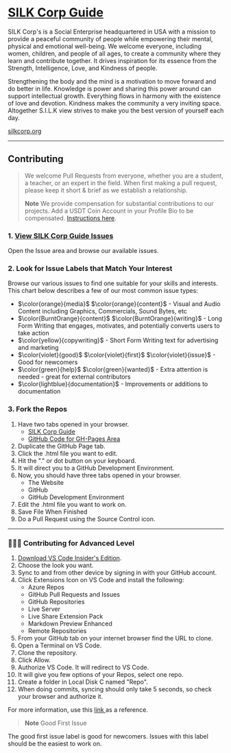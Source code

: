 # [SILK Corp Guide](https://guide.silkcorp.org)
SILK Corp's is a Social Enterprise headquartered in USA with a mission to provide a peaceful community of people while empowering their mental, physical and emotional well-being. We welcome everyone, including women, children, and people of all ages, to create a community where they learn and contribute together. It drives inspiration for its essence from the Strength, Intelligence, Love, and Kindness of people. 

Strengthening the body and the mind is a motivation to move forward and do better in life. Knowledge is power and sharing this power around can support intellectual growth. Everything flows in harmony with the existence of love and devotion. Kindness makes the community a very inviting space. Altogether S.I.L.K view strives to make you the best version of yourself each day.

[silkcorp.org](https://silkcorp.org)
___

## Contributing
> We welcome Pull Requests from everyone, whether you are a student, a teacher, or an expert in the field. When first making a pull request, please keep it short &amp; brief as we establish a relationship. 
>
> __Note__ We provide compensation for substantial contributions to our projects. Add a USDT Coin Account in your Profile Bio to be compensated. [Instructions here]([https://google.com](https://www.followchain.org/binance-wallet-address/)).

### 1. <a href="https://github.com/Note-Hive/Silk-Corp-Guide/issues" target="_blank"> View SILK Corp Guide Issues</a>
Open the Issue area and browse our available issues.

### 2. **Look for Issue Labels that Match Your Interest**
Browse our various issues to find one suitable for your skills and interests. This chart below describes a few of our most common issue types:
- $\color{orange}{media}$ $\color{orange}{content}$ - Visual and Audio Content including Graphics, Commercials, Sound Bytes, etc
- $\color{BurntOrange}{content}$ $\color{BurntOrange}{writing}$ - Long Form Writing that engages, motivates, and potentially converts users to take action
- $\color{yellow}{copywriting}$ - Short Form Writing text for advertising and marketing
- $\color{violet}{good}$ $\color{violet}{first}$ $\color{violet}{issue}$ - Good for newcomers
- $\color{green}{help}$ $\color{green}{wanted}$ - Extra attention is needed - great for external contributors
- $\color{lightblue}{documentation}$ - Improvements or additions to documentation

### 3. **Fork the Repos**
   1. Have two tabs opened in your browser.
      - [SILK Corp Guide](https://guide.silkcorp.org)
      - [GitHub Code for GH-Pages Area](https://github.com/Note-Hive/Silk-Corp-Guide/tree/gh-pages)
   3. Duplicate the GitHub Page tab.
   4. Click the .html file you want to edit.
   5. Hit the "." or dot button on your keyboard.
   6. It will direct you to a GitHub Development Environment.
   7. Now, you should have three tabs opened in your browser.
      - The Website
      - GitHub
      - GitHub Development Environment
   8. Edit the .html file you want to work on.
   9. Save File When Finished
   10. Do a Pull Request using the Source Control icon.

---

### 🔨🔨🔨 Contributing for Advanced Level
   1. <a href="https://code.visualstudio.com/insiders/" target="_blank"> Download VS Code Insider's Edition</a>.
   2. Choose the look you want.
   3. Sync to and from other device by signing in with your GitHub account.		
   4. Click Extensions Icon on VS Code and install the following:
      - Azure Repos
      - GitHub Pull Requests and Issues
      - GitHub Repositories
      - Live Server
      - Live Share Extension  Pack
      - Markdown Preview Enhanced
      - Remote Repositories
   6. From your GitHub tab on your internet browser find the URL to clone.
   7. Open a Terminal on VS Code.
   8. Clone the repository.
   9. Click Allow.
   10. Authorize VS Code.  It will redirect to VS Code.
   11. It will give you few options of your Repos, select one repo.
   12. Create a folder in Local Disk C named "Repo".
   13. When doing commits, syncing should only take 5 seconds, so check your browser and authorize it.
   
   For more information, use this <a href="https://github.com/firstcontributions/first-contributions" target="_blank"> link </a> as a reference.
   

> __Note__ Good First Issue
> 
The good first issue label is good for newcomers. Issues with this label should be the easiest to work on.
